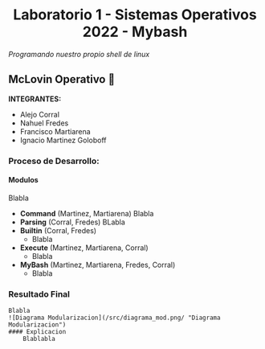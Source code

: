 <h1 align="center">Laboratorio 1 - Sistemas Operativos 2022 - Mybash</h1>

*Programando nuestro propio shell de linux*

## McLovin Operativo :whale:

**INTEGRANTES:**
* Alejo Corral
* Nahuel Fredes
* Francisco Martiarena
* Ignacio Martinez Goloboff

### Proceso de Desarrollo:
#### Modulos
Blabla
* **Command** (Martinez, Martiarena)
        Blabla
* **Parsing** (Corral, Fredes)
    BLabla
* **Builtin** (Corral, Fredes)
    - Blabla
* **Execute** (Martinez, Martiarena, Corral)
    - Blabla
* **MyBash** (Martinez, Martiarena, Fredes, Corral)
    - Blabla


###  Resultado Final
    Blabla
    ![Diagrama Modularizacion](/src/diagrama_mod.png/ "Diagrama Modularizacion")
    #### Explicacion
        Blablabla
